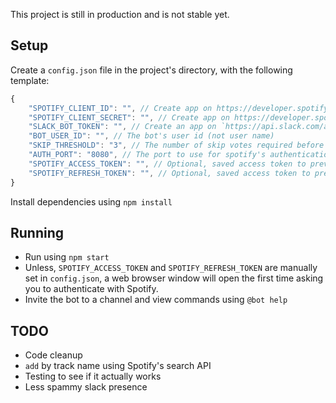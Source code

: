 This project is still in production and is not stable yet.

## Setup

Create a `config.json` file in the project's directory, with the following template:

```js
{
    "SPOTIFY_CLIENT_ID": "", // Create app on https://developer.spotify.com and retieve from dashboard
    "SPOTIFY_CLIENT_SECRET": "", // Create app on https://developer.spotify.com and retieve from dashboard
    "SLACK_BOT_TOKEN": "", // Create an app on `https://api.slack.com/apps/`, include a bot user, add to your workplace and retrieve the `Bot User OAuth Access Token` under `OAuth & Permissions`
    "BOT_USER_ID": "", // The bot's user id (not user name)
    "SKIP_THRESHOLD": "3", // The number of skip votes required before a song is skipped
    "AUTH_PORT": "8080", // The port to use for spotify's authentication flow. Ensure the URL http://localhost:AUTH_PORT/callback is whitelisted on your spotify app
    "SPOTIFY_ACCESS_TOKEN": "", // Optional, saved access token to prevent the need to authenticate through a browser
    "SPOTIFY_REFRESH_TOKEN": "", // Optional, saved access token to prevent the need to authenticate through a browser
}
```

Install dependencies using `npm install`

## Running

- Run using `npm start`
- Unless, `SPOTIFY_ACCESS_TOKEN` and `SPOTIFY_REFRESH_TOKEN` are manually set in `config.json`, a web browser window will open the first time asking you to authenticate with Spotify.
- Invite the bot to a channel and view commands using `@bot help`

## TODO

- Code cleanup
- `add` by track name using Spotify's search API
- Testing to see if it actually works
- Less spammy slack presence

